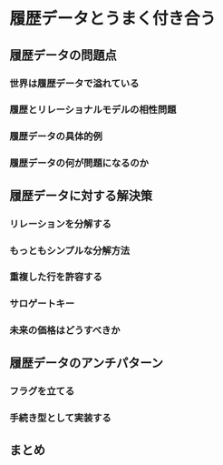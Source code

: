 # 履歴データとうまく付き合う
## 履歴データの問題点
### 世界は履歴データで溢れている
### 履歴とリレーショナルモデルの相性問題
### 履歴データの具体的例
### 履歴データの何が問題になるのか
## 履歴データに対する解決策
### リレーションを分解する
### もっともシンプルな分解方法
### 重複した行を許容する
### サロゲートキー
### 未来の価格はどうすべきか
## 履歴データのアンチパターン
### フラグを立てる
### 手続き型として実装する
## まとめ

